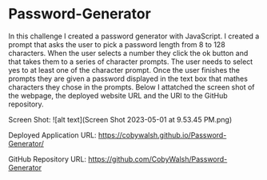 # Password-Generator

In this challenge I created a password generator with JavaScript. I created a prompt that asks the user to pick a password length from 8 to 128 characters. When the user selects a number they click the ok button and that takes them to a series of character prompts. The user needs to select yes to at least one of the character prompt. Once the user finishes the prompts they are given a password displayed in the text box that mathes characters they chose in the prompts. Below I attatched the screen shot of the webpage, the deployed website URL and the URl to the GitHub repository.

Screen Shot: ![alt text](Screen Shot 2023-05-01 at 9.53.45 PM.png)

Deployed Application URL: https://cobywalsh.github.io/Password-Generator/

GitHub Repository URL: https://github.com/CobyWalsh/Password-Generator
